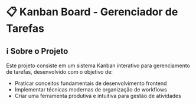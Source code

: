 # 📋 Kanban Board - Gerenciador de Tarefas

## ℹ️ Sobre o Projeto

Este projeto consiste em um sistema Kanban interativo para gerenciamento de tarefas, desenvolvido com o objetivo de:

- Praticar conceitos fundamentais de desenvolvimento frontend
- Implementar técnicas modernas de organização de workflows
- Criar uma ferramenta produtiva e intuitiva para gestão de atividades

